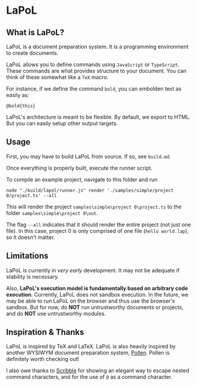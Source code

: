 # LaPoL

## What is LaPoL?

LaPoL is a document preparation system. It is a programming environment to create documents.

LaPoL allows you to define commands using `JavaScript` or `TypeScript`. These commands are what
provides structure to your document. You can think of these somewhat like a `TeX` macro.

For instance, if we define the command `bold`, you can embolden text as easily as:

```
@bold{this}
```

LaPoL's architecture is meant to be flexible. By default, we export to HTML. But you can easily
setup other output targets.

## Usage

First, you may have to build LaPoL from source. If so, see `build.md`.

Once everything is properly built, execute the runner script.

To compile an example project, navigate to this folder and run

```
node "./build/lapol/runner.js" render './samples/simple/project 0/project.ts' --all
```

This will render the project `samples\simple\project 0\project.ts` to the folder
`samples\simple\project 0\out`.

The flag `--all` indicates that it should render the entire project (not just one file).
In this case, project 0 is only comprised of one file (`hello world.lap`), so it doesn't matter.

## Limitations

LaPoL is currently in _very early_ development. It may not be adequate if stability is necessary.

Also, **LaPoL's execution model is fundamentally based on arbitrary code execution**. Currently, LaPoL does not sandbox execution. In the future, we may be able to run LaPoL on the browser and thus use the browser's sandbox. But for now, do **NOT** run untrustworthy documents or projects, and do **NOT** use untrustworthy modules.

## Inspiration & Thanks

LaPoL is inspired by TeX and LaTeX. LaPoL is also heavily inspired by another WYSIWYM document
preparation system, [Pollen](https://github.com/mbutterick/pollen). Pollen is definitely worth
checking out!

I also owe thanks to [Scribble](https://docs.racket-lang.org/scribble/)
for showing an elegant way to escape nested command characters, and for the
use of `@` as a command character.
